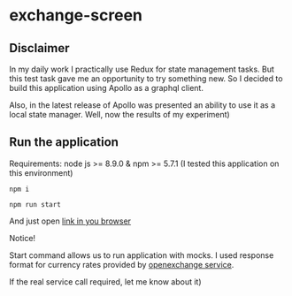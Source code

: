 # exchange-screen

## Disclaimer

In my daily work I practically use Redux for state management tasks. But this test task gave me an opportunity to try
something new. So I decided to build this application using Apollo as a graphql client.

Also, in the latest release of Apollo was presented an ability to use it as a local state manager.
Well, now  the results of my experiment)

## Run the application

Requirements: node js >= 8.9.0 & npm >= 5.7.1 (I tested this application on this environment)

`npm i`

`npm run start`

And just open [link in you browser](http://localhost:8080/exchange "http://localhost:8080/exchange")

 Notice!

 Start command allows us to run application with mocks. I used response format for currency rates provided by
 [ openexchange service](https://openexchangerates.org/).

 If the real service call required, let me know about it)



